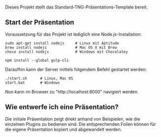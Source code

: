 
Dieses Projekt stellt das Standard-TNG-Präsentations-Template bereit.

## Start der Präsentation

Voraussetzung für das Projekt ist lediglich eine Node.js-Installation:

```
sudo apt-get install nodejs     # Linux mit Aptitude
brew install nodejs             # Mac OS X mit Brew
choco install nodejs            # Windows mit Chocolatey

npm install --global gulp-cli
```

Daraufhin kann der Server mittels folgendem Befehl gestartet werden:

```
./start.sh      # Linux, Mac OS
start.bat       # Windows
```

Nun kann im Browser zu "http://localhost:8000" navigiert werden.

## Wie entwerfe ich eine Präsentation?

Die initiale Präsentation zeigt direkt anhand von Beispielen, wie die einzelnen Plugins zu bedienen sind.
Die entsprechenden Folien können für die eigene Präsentation kopiert und abgewandelt werden.
